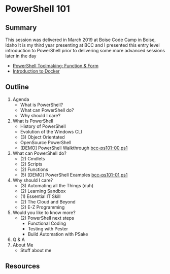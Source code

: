 # PowerShell 101

## Summary

This session was delivered in March 2019 at Boise Code Camp in Boise, Idaho
It is my third year presenting at BCC and I presented this entry level introduction to PowerShell prior to delivering some more advanced sessions later in the day

* [PowerShell Toolmaking: Function & Form](https://github.com/ryandcoates/bcc-functions)
* [Introduction to Docker](https://github.com/ryandcoates/bcc-dockerintro)

## Outline

1. Agenda
    * What is PowerShell?
    * What can PowerShell do?
    * Why should I care?
2. What is PowerShell
    * History of PowerShell
    * Evolution of the Windows CLI
    * (3) Object Orientated
    * OpenSource PowerShell
    * [DEMO] PowerShell Walkthrough [bcc-ps101-00.ps1](bcc-ps101-00.ps1)
3. What can PowerShell do?
    * (2) Cmdlets
    * (2) Scripts
    * (2) Functions
    * (5) [DEMO] PowerShell Examples [bcc-ps101-01.ps1](bcc-ps101-01.ps1)
4. Why should I care?
    * (3) Automating all the Things (duh)
    * (2) Learning Sandbox
    * (1) Essential IT Skill
    * (2) The Cloud and Beyond
    * (2) E-Z Programming
5. Would you like to know more?
    * (2) PowerShell next steps
        * Functional Coding
        * Testing with Pester
        * Build Automation with PSake
6. Q & A
7. About Me
    * Stuff about me

## Resources
